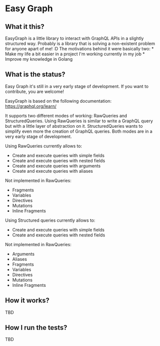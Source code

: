 # Easy Graph

## What it this?

EasyGraph is a little library to interact with GraphQL APIs in a slightly structured way. Probably is a library that is solving
a non-existent problem for anyone apart of me! :D The motivations behind it were basically two:
    * Make my life a bit easier in a project I'm working currently in my job
    * Improve my knowledge in Golang

## What is the status?

 Easy Graph it's still in a very early stage of development. If you want to contribute, you are welcome!

 EasyGraph is based on the following documentation: https://graphql.org/learn/  

 It supports two different modes of working: RawQueries and StructuredQueries. Using RawQueries is similar to write a GraphQL
  query but with a little layer of abstraction on it. StructuredQueries wants to simplify even more the creation of GraphQL queries. Both modes
  are in a very early stage of development. 

Using RawQueries currently allows to:
* Create and execute queries with simple fields 
* Create and execute queries with nested fields
* Create and execute queries with arguments
* Create and execute queries with aliases

Not implemented in RawQueries:
* Fragments
* Variables
* Directives
* Mutations
* Inline Fragments

Using Structured queries currently allows to:
* Create and execute queries with simple fields 
* Create and execute queries with nested fields

Not implemented in RawQueries:
* Arguments
* Aliases
* Fragments
* Variables
* Directives
* Mutations
* Inline Fragments

 ## How it works?

TBD

 ## How I run the tests?

TBD
